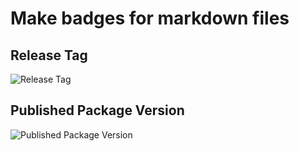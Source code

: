 # Make badges for markdown files

## Release Tag
![Release Tag](.badges/release-tag.svg?repo=actions)

## Published Package Version
![Published Package Version](.badges/published-version.svg?packageName=frontend-telemetry)
